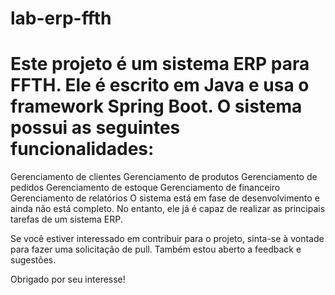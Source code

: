 # lab-erp-ffth
# Este projeto é um sistema ERP para FFTH. Ele é escrito em Java e usa o framework Spring Boot. O sistema possui as seguintes funcionalidades:

Gerenciamento de clientes
Gerenciamento de produtos
Gerenciamento de pedidos
Gerenciamento de estoque
Gerenciamento de financeiro
Gerenciamento de relatórios
O sistema está em fase de desenvolvimento e ainda não está completo. No entanto, ele já é capaz de realizar as principais tarefas de um sistema ERP.

Se você estiver interessado em contribuir para o projeto, sinta-se à vontade para fazer uma solicitação de pull. Também estou aberto a feedback e sugestões.

Obrigado por seu interesse!
